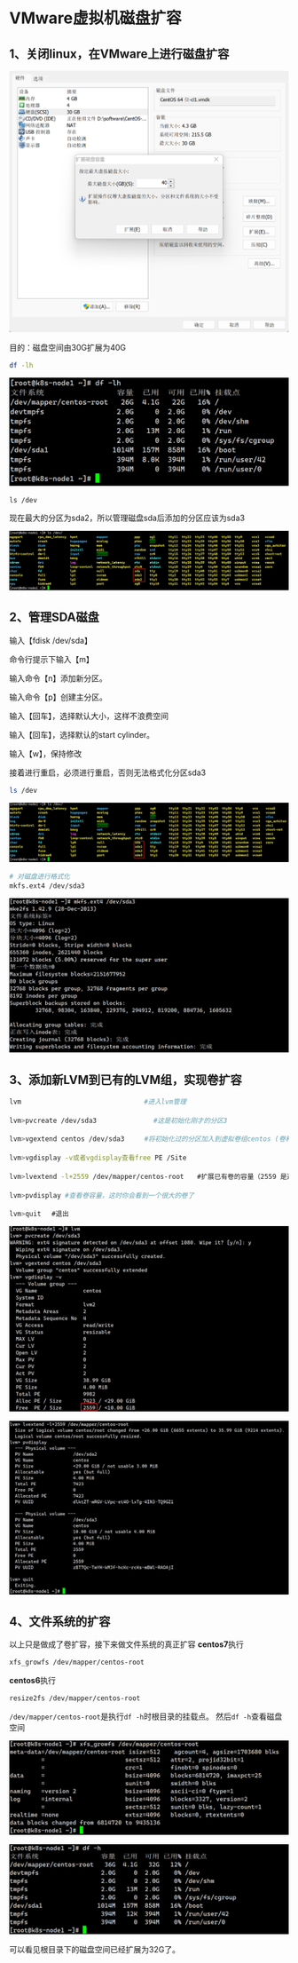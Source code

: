 # VMware虚拟机磁盘扩容

## 1、关闭linux，在VMware上进行磁盘扩容

![image-20220911132424789](images/image-20220911132424789.png)

目的：磁盘空间由30G扩展为40G

```sh
df -lh
```

![image-20220911135057709](images/image-20220911135057709.png)

```
ls /dev
```

现在最大的分区为sda2，所以管理磁盘sda后添加的分区应该为sda3

![image-20220911135216582](images/image-20220911135216582.png)

## 2、管理SDA磁盘

输入【fdisk /dev/sda】

命令行提示下输入【m】

输入命令【n】添加新分区。

输入命令【p】创建主分区。

输入【回车】，选择默认大小，这样不浪费空间

输入【回车】，选择默认的start cylinder。

输入【w】，保持修改

接着进行重启，必须进行重启，否则无法格式化分区sda3

```sh
ls /dev
```

![image-20220911135827523](images/image-20220911135827523.png)

```sh
# 对磁盘进行格式化
mkfs.ext4 /dev/sda3
```

![image-20220911140038486](images/image-20220911140038486.png)

## 3、添加新LVM到已有的LVM组，实现卷扩容

```sh
lvm　　　　　　　　　　　　           #进入lvm管理

lvm>pvcreate /dev/sda3　　           #这是初始化刚才的分区3

lvm>vgextend centos /dev/sda3     #将初始化过的分区加入到虚拟卷组centos (卷和卷组的命令可以通过 vgdisplay )

lvm>vgdisplay -v或者vgdisplay查看free PE /Site

lvm>lvextend -l+2559 /dev/mapper/centos-root　　#扩展已有卷的容量（2559 是通过vgdisplay查看free PE /Site的大小）

lvm>pvdisplay #查看卷容量，这时你会看到一个很大的卷了

lvm>quit 　#退出

```

![image-20220911140548663](images/image-20220911140548663.png)

![image-20220911140612543](images/image-20220911140612543.png)

## 4、文件系统的扩容

以上只是做成了卷扩容，接下来做文件系统的真正扩容
**centos7**执行

```sh
xfs_growfs /dev/mapper/centos-root
```

**centos6**执行

```sh
resize2fs /dev/mapper/centos-root
```

`/dev/mapper/centos-root`是执行`df -h`时根目录的挂载点。
然后`df -h`查看磁盘空间

![image-20220911140810537](images/image-20220911140810537.png)

![image-20220911140841988](images/image-20220911140841988.png)

可以看见根目录下的磁盘空间已经扩展为32G了。